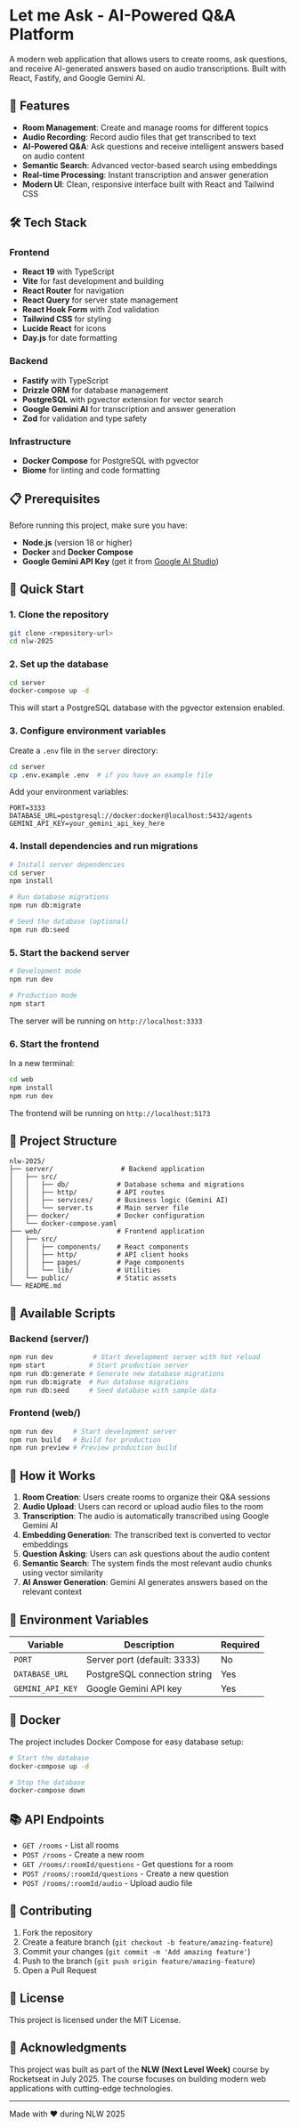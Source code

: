 # Let me Ask - AI-Powered Q&A Platform

A modern web application that allows users to create rooms, ask questions, and receive AI-generated answers based on audio transcriptions. Built with React, Fastify, and Google Gemini AI.

## 🚀 Features

- **Room Management**: Create and manage rooms for different topics
- **Audio Recording**: Record audio files that get transcribed to text
- **AI-Powered Q&A**: Ask questions and receive intelligent answers based on audio content
- **Semantic Search**: Advanced vector-based search using embeddings
- **Real-time Processing**: Instant transcription and answer generation
- **Modern UI**: Clean, responsive interface built with React and Tailwind CSS

## 🛠️ Tech Stack

### Frontend
- **React 19** with TypeScript
- **Vite** for fast development and building
- **React Router** for navigation
- **React Query** for server state management
- **React Hook Form** with Zod validation
- **Tailwind CSS** for styling
- **Lucide React** for icons
- **Day.js** for date formatting

### Backend
- **Fastify** with TypeScript
- **Drizzle ORM** for database management
- **PostgreSQL** with pgvector extension for vector search
- **Google Gemini AI** for transcription and answer generation
- **Zod** for validation and type safety

### Infrastructure
- **Docker Compose** for PostgreSQL with pgvector
- **Biome** for linting and code formatting

## 📋 Prerequisites

Before running this project, make sure you have:

- **Node.js** (version 18 or higher)
- **Docker** and **Docker Compose**
- **Google Gemini API Key** (get it from [Google AI Studio](https://makersuite.google.com/app/apikey))

## 🚀 Quick Start

### 1. Clone the repository

```bash
git clone <repository-url>
cd nlw-2025
```

### 2. Set up the database

```bash
cd server
docker-compose up -d
```

This will start a PostgreSQL database with the pgvector extension enabled.

### 3. Configure environment variables

Create a `.env` file in the `server` directory:

```bash
cd server
cp .env.example .env  # if you have an example file
```

Add your environment variables:

```env
PORT=3333
DATABASE_URL=postgresql://docker:docker@localhost:5432/agents
GEMINI_API_KEY=your_gemini_api_key_here
```

### 4. Install dependencies and run migrations

```bash
# Install server dependencies
cd server
npm install

# Run database migrations
npm run db:migrate

# Seed the database (optional)
npm run db:seed
```

### 5. Start the backend server

```bash
# Development mode
npm run dev

# Production mode
npm start
```

The server will be running on `http://localhost:3333`

### 6. Start the frontend

In a new terminal:

```bash
cd web
npm install
npm run dev
```

The frontend will be running on `http://localhost:5173`

## 📁 Project Structure

```
nlw-2025/
├── server/                 # Backend application
│   ├── src/
│   │   ├── db/            # Database schema and migrations
│   │   ├── http/          # API routes
│   │   ├── services/      # Business logic (Gemini AI)
│   │   └── server.ts      # Main server file
│   ├── docker/            # Docker configuration
│   └── docker-compose.yaml
├── web/                   # Frontend application
│   ├── src/
│   │   ├── components/    # React components
│   │   ├── http/          # API client hooks
│   │   ├── pages/         # Page components
│   │   └── lib/           # Utilities
│   └── public/            # Static assets
└── README.md
```

## 🔧 Available Scripts

### Backend (server/)

```bash
npm run dev          # Start development server with hot reload
npm start           # Start production server
npm run db:generate # Generate new database migrations
npm run db:migrate  # Run database migrations
npm run db:seed     # Seed database with sample data
```

### Frontend (web/)

```bash
npm run dev     # Start development server
npm run build   # Build for production
npm run preview # Preview production build
```

## 🎯 How it Works

1. **Room Creation**: Users create rooms to organize their Q&A sessions
2. **Audio Upload**: Users can record or upload audio files to the room
3. **Transcription**: The audio is automatically transcribed using Google Gemini AI
4. **Embedding Generation**: The transcribed text is converted to vector embeddings
5. **Question Asking**: Users can ask questions about the audio content
6. **Semantic Search**: The system finds the most relevant audio chunks using vector similarity
7. **AI Answer Generation**: Gemini AI generates answers based on the relevant context

## 🔐 Environment Variables

| Variable | Description | Required |
|----------|-------------|----------|
| `PORT` | Server port (default: 3333) | No |
| `DATABASE_URL` | PostgreSQL connection string | Yes |
| `GEMINI_API_KEY` | Google Gemini API key | Yes |

## 🐳 Docker

The project includes Docker Compose for easy database setup:

```bash
# Start the database
docker-compose up -d

# Stop the database
docker-compose down
```

## 📚 API Endpoints

- `GET /rooms` - List all rooms
- `POST /rooms` - Create a new room
- `GET /rooms/:roomId/questions` - Get questions for a room
- `POST /rooms/:roomId/questions` - Create a new question
- `POST /rooms/:roomId/audio` - Upload audio file

## 🤝 Contributing

1. Fork the repository
2. Create a feature branch (`git checkout -b feature/amazing-feature`)
3. Commit your changes (`git commit -m 'Add amazing feature'`)
4. Push to the branch (`git push origin feature/amazing-feature`)
5. Open a Pull Request

## 📄 License

This project is licensed under the MIT License.

## 🙏 Acknowledgments

This project was built as part of the **NLW (Next Level Week)** course by Rocketseat in July 2025. The course focuses on building modern web applications with cutting-edge technologies.

---

Made with ❤️ during NLW 2025 